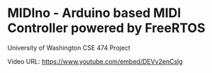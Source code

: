 # MIDIno - Arduino based MIDI Controller powered by FreeRTOS

University of Washington CSE 474 Project

Video URL: https://www.youtube.com/embed/DEVv2enCslg
